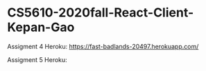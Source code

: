 # CS5610-2020fall-React-Client-Kepan-Gao
Assigment 4 Heroku:  https://fast-badlands-20497.herokuapp.com/ 

Assigment 5 Heroku:
